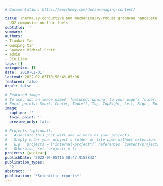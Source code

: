 ```yaml
---
# Documentation: https://wowchemy.com/docs/managing-content/

title: Thermally-conductive and mechanically-robust graphene nanoplatelet reinforced
  UO2 composite nuclear fuels
subtitle: ''
summary: ''
authors:
- Tiankai Yao
- Guoqing Xin
- Spencer Michael Scott
- admin
- Jie Lian
tags: []
categories: []
date: '2018-01-01'
lastmod: 2022-02-05T10:58:49-05:00
featured: false
draft: false

# Featured image
# To use, add an image named `featured.jpg/png` to your page's folder.
# Focal points: Smart, Center, TopLeft, Top, TopRight, Left, Right, BottomLeft, Bottom, BottomRight.
image:
  caption: ''
  focal_point: ''
  preview_only: false

# Projects (optional).
#   Associate this post with one or more of your projects.
#   Simply enter your project's folder or file name without extension.
#   E.g. `projects = ["internal-project"]` references `content/project/deep-learning/index.md`.
#   Otherwise, set `projects = []`.
projects: [Nuclear]
publishDate: '2022-02-05T15:58:47.915284Z'
publication_types:
- '2'
abstract: ''
publication: '*Scientific reports*'
---
```

